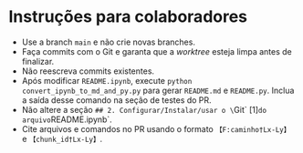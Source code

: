 # Instruções para colaboradores

- Use a branch `main` e não crie novas branches.
- Faça commits com o Git e garanta que a *worktree* esteja limpa antes de finalizar.
- Não reescreva commits existentes.
- Após modificar `README.ipynb`, execute `python convert_ipynb_to_md_and_py.py` para gerar `README.md` e `README.py`. Inclua a saída desse comando na seção de testes do PR.
- Não altere a seção `## 2. Configurar/Instalar/usar o \`Git\` [1]` do arquivo `README.ipynb`.
- Cite arquivos e comandos no PR usando o formato `【F:caminho†Lx-Ly】` e `【chunk_id†Lx-Ly】`.
